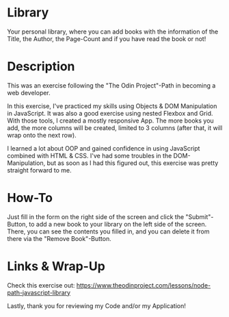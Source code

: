 # Library
Your personal library, where you can add books with the information of the Title, the Author, the Page-Count and if you have read the book or not!

# Description
This was an exercise following the "The Odin Project"-Path in becoming a web developer. 

In this exercise, I've practiced my skills using Objects & DOM Manipulation in JavaScript. It was also a good exercise using nested Flexbox and Grid. With those tools, I created a mostly responsive App. The more books you add, the more columns will be created, limited to 3 columns (after that, it will wrap onto the next row).

I learned a lot about OOP and gained confidence in using JavaScript combined with HTML & CSS. I've had some troubles in the DOM-Manipulation, but as soon as I had this figured out, this exercise was pretty straight forward to me.

# How-To
Just fill in the form on the right side of the screen and click the "Submit"-Button, to add a new book to your library on the left side of the screen. There, you can see the contents you filled in, and you can delete it from there via the "Remove Book"-Button.

# Links & Wrap-Up
Check this exercise out: https://www.theodinproject.com/lessons/node-path-javascript-library

Lastly, thank you for reviewing my Code and/or my Application!
